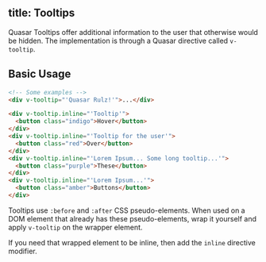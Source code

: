 title: Tooltips
---
Quasar Tooltips offer additional information to the user that otherwise would be hidden. The implementation is through a Quasar directive called `v-tooltip`.

<input type="hidden" data-fullpage-demo="web-components/tooltip">

## Basic Usage

``` html
<!-- Some examples -->
<div v-tooltip="'Quasar Rulz!'">...</div>

<div v-tooltip.inline="'Tooltip'">
  <button class="indigo">Hover</button>
</div>
<div v-tooltip.inline="'Tooltip for the user'">
  <button class="red">Over</button>
</div>
<div v-tooltip.inline="'Lorem Ipsum... Some long tooltip...'">
  <button class="purple">These</button>
</div>
<div v-tooltip.inline="'Lorem Ipsum...'">
  <button class="amber">Buttons</button>
</div>
```

Tooltips use `:before` and `:after` CSS pseudo-elements. When used on a DOM element that already has these pseudo-elements, wrap it yourself and apply `v-tooltip` on the wrapper element.

If you need that wrapped element to be inline, then add the `inline` directive modifier.

